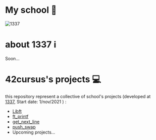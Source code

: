 # My school 🏫
![1337](https://user-images.githubusercontent.com/46541419/147684033-44031ff9-3d8c-4c83-ab92-8d186a47d84c.png)
# about 1337 ℹ️
Soon...
# 42cursus's projects 💻
this repository represent a collective of school's projects (developed at [1337](https://1337.ma/en/), Start date: 1/nov/2021 ) :
- [Libft](Libft)
- [ft_printf](ft_printf)
- [get_next_line](get_next_line)
- [push_swap](push_swap)
- Upcoming projects...
